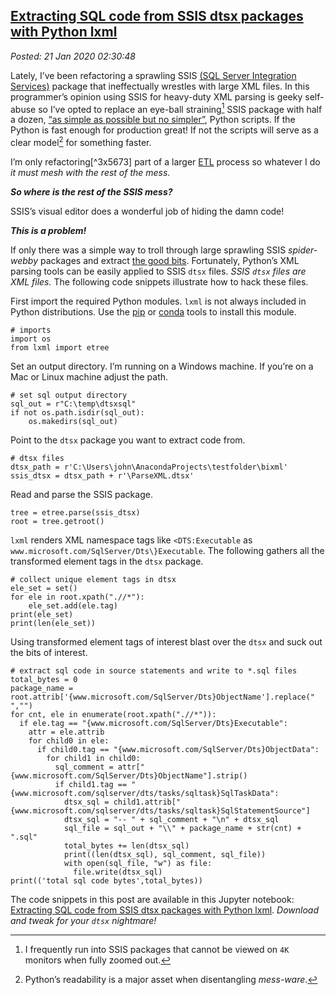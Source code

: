 
[Extracting SQL code 
from SSIS dtsx packages with Python lxml](http://analyzethedatanotthedrivel.org/2020/01/20/extracting-sql-code-from-ssis-dtsx-packages-with-python-lxml/)
---------------------------------------------------------------------------------------------------------------------------------------------------------

*Posted: 21 Jan 2020 02:30:48*

Lately, I’ve been refactoring a sprawling SSIS [(SQL Server Integration
Services)](https://docs.microsoft.com/en-us/sql/integration-services/sql-server-integration-services?view=sql-server-ver15)
package that ineffectually wrestles with large XML files. In this
programmer’s opinion using SSIS for heavy-duty XML parsing is geeky
self-abuse so I’ve opted to replace an eye-ball straining[^1x5673] SSIS
package with half a dozen, [“as simple as possible but no
simpler”](https://quoteinvestigator.com/2011/05/13/einstein-simple/),
Python scripts. If the Python is fast enough for production great! If
not the scripts will serve as a clear model[^2x5673] for something faster.

I’m only refactoring[^3x5673] part of a larger
[ETL](https://www.webopedia.com/TERM/E/ETL.html) process so whatever I
do *it must mesh with the rest of the mess.*

***So where is the rest of the SSIS mess?***

SSIS’s visual editor does a wonderful job of hiding the damn code!

***This is a problem!***

If only there was a simple way to troll through large sprawling SSIS
*spider-webby* packages and extract [the good
bits](https://www.youtube.com/watch?v=wPiHQ37gXnE). Fortunately,
Python’s XML parsing tools can be easily applied to SSIS `dtsx` files.
*SSIS `dtsx` files are XML files.* The following code snippets
illustrate how to hack these files.

First import the required Python modules. `lxml` is not always included
in Python distributions. Use the
[pip](https://remotedevdaily.com/how-to-install-lxml-in-python-using-pip/)
or [conda](https://anaconda.org/anaconda/lxml) tools to install this
module.

    # imports
    import os
    from lxml import etree

Set an output directory. I’m running on a Windows machine. If you’re on
a Mac or Linux machine adjust the path.

    # set sql output directory
    sql_out = r"C:\temp\dtsxsql"
    if not os.path.isdir(sql_out):
        os.makedirs(sql_out)

Point to the `dtsx` package you want to extract code from.

    # dtsx files
    dtsx_path = r'C:\Users\john\AnacondaProjects\testfolder\bixml'
    ssis_dtsx = dtsx_path + r'\ParseXML.dtsx'

Read and parse the SSIS package.

    tree = etree.parse(ssis_dtsx)
    root = tree.getroot()

`lxml` renders XML namespace tags like `<DTS:Executable` as
`www.microsoft.com/SqlServer/Dts\}Executable`. The following gathers all
the transformed element tags in the `dtsx` package.

    # collect unique element tags in dtsx
    ele_set = set()
    for ele in root.xpath(".//*"):
        ele_set.add(ele.tag)    
    print(ele_set)
    print(len(ele_set))

Using transformed element tags of interest blast over the `dtsx` and
suck out the bits of interest.

    # extract sql code in source statements and write to *.sql files 
    total_bytes = 0
    package_name = root.attrib['{www.microsoft.com/SqlServer/Dts}ObjectName'].replace(" ","")
    for cnt, ele in enumerate(root.xpath(".//*")):
      if ele.tag == "{www.microsoft.com/SqlServer/Dts}Executable":
        attr = ele.attrib
        for child0 in ele:
          if child0.tag == "{www.microsoft.com/SqlServer/Dts}ObjectData":
            for child1 in child0:
              sql_comment = attr["{www.microsoft.com/SqlServer/Dts}ObjectName"].strip()
              if child1.tag == "{www.microsoft.com/sqlserver/dts/tasks/sqltask}SqlTaskData":
                dtsx_sql = child1.attrib["{www.microsoft.com/sqlserver/dts/tasks/sqltask}SqlStatementSource"]
                dtsx_sql = "-- " + sql_comment + "\n" + dtsx_sql
                sql_file = sql_out + "\\" + package_name + str(cnt) + ".sql"
                total_bytes += len(dtsx_sql)
                print((len(dtsx_sql), sql_comment, sql_file))
                with open(sql_file, "w") as file:
                  file.write(dtsx_sql)
    print(('total sql code bytes',total_bytes))

The code snippets in this post are available in this Jupyter notebook:
[Extracting SQL code from SSIS dtsx packages with Python
lxml](https://github.com/bakerjd99/jacks/blob/master/notebooks/Extracting%20SQL%20code%20from%20SSIS%20dtsx%20packages%20with%20Python%20lxml.ipynb).
*Download and tweak for your `dtsx` nightmare!*

[^1x5673]: I frequently run into SSIS packages that cannot be viewed on `4K`
    monitors when fully zoomed out.

[^2x5673]: Python’s readability is a major asset when disentangling
    *mess-ware*.

[^3x573]: Yes, I’ve railed about the word “refactoring” in the past but I’ve
    moved on and so should you. [“A foolish consistency is the hobgoblin
    of little
    minds.”](https://www.dictionary.com/browse/a-foolish-consistency-is-the-hobgoblin-of-little-minds)
